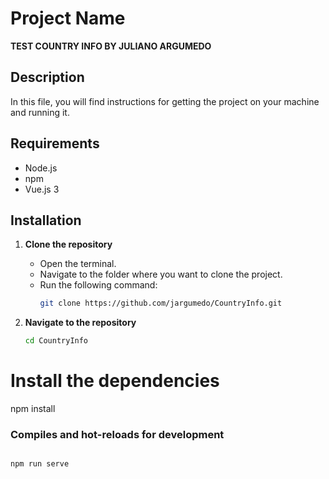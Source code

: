 # Project Name 
**TEST COUNTRY INFO BY JULIANO ARGUMEDO**

## Description

In this file, you will find instructions for getting the project on your machine and running it.

## Requirements

- Node.js
- npm
- Vue.js 3

## Installation

1. **Clone the repository**
   - Open the terminal.
   - Navigate to the folder where you want to clone the project.
   - Run the following command:
     ```bash
     git clone https://github.com/jargumedo/CountryInfo.git
     ```

2. **Navigate to the repository**
   ```bash
   cd CountryInfo
   
# Install the dependencies
npm install



### Compiles and hot-reloads for development
```

npm run serve

```
